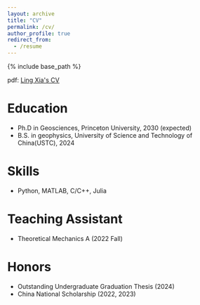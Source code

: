 ```yaml
---
layout: archive
title: "CV"
permalink: /cv/
author_profile: true
redirect_from:
  - /resume
---
```


{% include base_path %}

pdf: [Ling Xia's CV](https://xialing2003.github.io/files/CV_Ling_Xia_Nov_2024.pdf)

Education
====

* Ph.D in Geosciences, Princeton University, 2030 (expected)
* B.S. in geophysics, University of Science and Technology of China(USTC), 2024
  
Skills
====

* Python, MATLAB, C/C++, Julia
  
Teaching Assistant
====

* Theoretical Mechanics A (2022 Fall)
  
Honors
====

* Outstanding Undergraduate Graduation Thesis (2024)
* China National Scholarship (2022, 2023)
